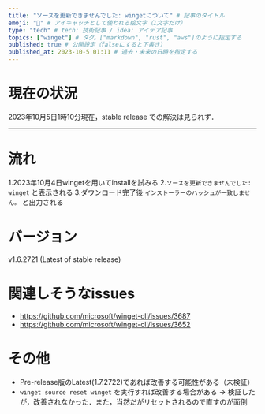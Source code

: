 ```yaml
---
title: "ソースを更新できませんでした: wingetについて" # 記事のタイトル
emoji: "📝" # アイキャッチとして使われる絵文字（1文字だけ）
type: "tech" # tech: 技術記事 / idea: アイデア記事
topics: ["winget"] # タグ。["markdown", "rust", "aws"]のように指定する
published: true # 公開設定（falseにすると下書き）
published_at: 2023-10-5 01:11 # 過去・未来の日時を指定する
---
```


# 現在の状況
2023年10月5日1時10分現在，stable release での解決は見られず．

---

# 流れ
1.2023年10月4日wingetを用いてinstallを試みる
2.```ソースを更新できませんでした: winget``` と表示される
3.ダウンロード完了後 ```インストーラーのハッシュが一致しません。``` と出力される

# バージョン
v1.6.2721 (Latest of stable release)

# 関連しそうなissues
* https://github.com/microsoft/winget-cli/issues/3687
* https://github.com/microsoft/winget-cli/issues/3652

# その他
* Pre-release版のLatest(1.7.2722)であれば改善する可能性がある（未検証）
* ```winget source reset winget``` を実行すれば改善する場合がある
→ 検証したが，改善されなかった．また，当然だがリセットされるので直すのが面倒
